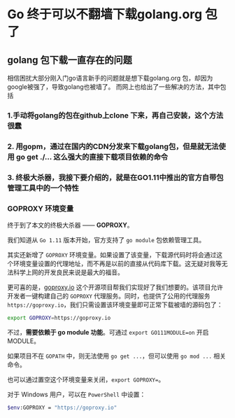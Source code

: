 # Go 终于可以不翻墙下载golang.org 包了

## golang 包下载一直存在的问题

相信困扰大部分刚入门go语言新手的问题就是想下载golang.org 包，却因为google被强了，导致golang也被墙了。 而网上也给出了一些解决的方法，其中包括

### 1.手动将golang的包在github上clone 下来，再自己安装，这个方法很蠢

### 2. 用gopm，通过在国内的CDN分发来下载golang包，但是就无法使用 go get ./… 这么强大的直接下载项目依赖的命令

### 3. 终极大杀器，我接下要介绍的，就是在GO1.11中推出的官方自带包管理工具中的一个特性



### GOPROXY 环境变量

终于到了本文的终极大杀器 —— **GOPROXY**。

我们知道从 `Go 1.11` 版本开始，官方支持了 `go module` 包依赖管理工具。

其实还新增了 `GOPROXY` 环境变量。如果设置了该变量，下载源代码时将会通过这个环境变量设置的代理地址，而不再是以前的直接从代码库下载。这无疑对我等无法科学上网的开发良民来说是最大的福音。

更可喜的是，[goproxy.io](https://github.com/goproxyio/goproxy) 这个开源项目帮我们实现好了我们想要的。该项目允许开发者一键构建自己的 `GOPROXY` 代理服务。同时，也提供了公用的代理服务 `https://goproxy.io`，我们只需设置该环境变量即可正常下载被墙的源码包了：

```sh
export GOPROXY=https://goproxy.io
```

不过，**需要依赖于 go module 功能**。可通过 `export GO111MODULE=on` 开启 MODULE。

如果项目不在 `GOPATH` 中，则无法使用 `go get ...`，但可以使用 `go mod ...` 相关命令。

也可以通过置空这个环境变量来关闭，`export GOPROXY=`。

对于 Windows 用户，可以在 `PowerShell` 中设置：

```sh
$env:GOPROXY = "https://goproxy.io"
```